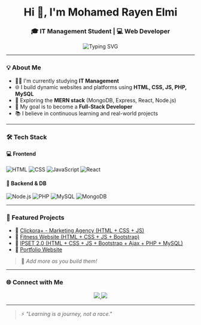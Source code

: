 <h1 align="center">Hi 👋, I'm Mohamed Rayen Elmi</h1>
<h3 align="center">🎓 IT Management Student | 💻 Web Developer</h3>

<p align="center">
  <img src="https://readme-typing-svg.demolab.com?font=Fira+Code&duration=3000&pause=1000&color=cd3232&center=true&vCenter=true&width=435&lines=Passionate+Web+Developer;IT+Management+Student;Learning+Every+Day;Dreaming+Big+%F0%9F%8C%9F" alt="Typing SVG" />
</p>

---

### 💡 About Me
- 👨‍🎓 I'm currently studying **IT Management**  
- 🌐 I build dynamic websites and platforms using **HTML, CSS, JS, PHP, MySQL**  
- 🚀 Exploring the **MERN stack** (MongoDB, Express, React, Node.js)  
- 🎯 My goal is to become a **Full-Stack Developer**  
- 📚 I believe in continuous learning and real-world projects

---

### 🛠️ Tech Stack

#### 💻 Frontend
![HTML](https://img.shields.io/badge/HTML-E34F26?style=for-the-badge&logo=html5&logoColor=white)
![CSS](https://img.shields.io/badge/CSS-1572B6?style=for-the-badge&logo=css3&logoColor=white)
![JavaScript](https://img.shields.io/badge/JS-F7DF1E?style=for-the-badge&logo=javascript&logoColor=black)
![React](https://img.shields.io/badge/React-20232A?style=for-the-badge&logo=react&logoColor=61DAFB)

#### 🧠 Backend & DB
![Node.js](https://img.shields.io/badge/Node.js-339933?style=for-the-badge&logo=nodedotjs&logoColor=white)
![PHP](https://img.shields.io/badge/PHP-777BB4?style=for-the-badge&logo=php&logoColor=white)
![MySQL](https://img.shields.io/badge/MySQL-00758F?style=for-the-badge&logo=mysql&logoColor=white)
![MongoDB](https://img.shields.io/badge/MongoDB-4EA94B?style=for-the-badge&logo=mongodb&logoColor=white)

---

### 🚀 Featured Projects

- 🔗 [Clickora+ - Marketing Agency (HTML + CSS + JS)](https://clickoraaa.github.io/clickora.agency/)
- 🔗 [Fitness Website (HTML + CSS + JS + Bootstrap)](https://medrayentn.github.io/FitBoost-Nutrition/)
- 🔗 [IPSET 2.0 (HTML + CSS + JS + Bootstrap + Ajax + PHP + MySQL)](https://medrayentn.github.io/ipset.tn/)
- 🔗 [Portfolio Website](https://medrayentn.github.io/myportfolio/)

> 📝 *Add more as you build them!*

---

### 🌐 Connect with Me

<p align="center">
  <a href="https://www.linkedin.com/in/mohamed-rayen-elmi-73a070353" target="_blank">
    <img src="https://img.shields.io/badge/LinkedIn-blue?style=for-the-badge&logo=linkedin&logoColor=white" />
  </a>
  <a href="mailto:medrayenelmi@gmail.com">
    <img src="https://img.shields.io/badge/Gmail-D14836?style=for-the-badge&logo=gmail&logoColor=white" />
  </a>
</p>

---

> ⚡ *"Learning is a journey, not a race."*

